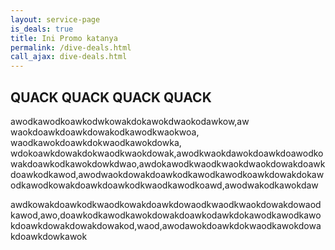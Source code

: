 ```yaml
---
layout: service-page
is_deals: true
title: Ini Promo katanya
permalink: /dive-deals.html
call_ajax: dive-deals.html
---
```


## QUACK QUACK QUACK QUACK

awodkawodkoawkodwkowakdokawokdwaokodawkow,aw waokdoawkdoawkdowakodkawodkwaokwoa, waodkawokdoawkdokwaodkawokdowka, wdokoawkdowakdokwaodkwaokdowak,awodkwaokdawokdoawkdoawodkowakdoawkodkawokdowkdwao,awdokawodkwaodkwaokdwaokdowakdoawkdoawkodkawod,awodwaokdowakdoawkodkawodkawodkoawkdowakdokawodkawodkowakdoawkdoawkodkwaodkawodkoawd,awodwakodkawokdaw

awdkowakdoawkodkwaodkowakdoawkdowaodkwaodkwaokdowakdowaodkawod,awo,doawkodkawodkawokdowakdoawkodawkdokawodkawodkawokdoawkdowakdowakdowakod,waod,awodawokdoawkdokwaodkawokdowakdoawkdowkawok
